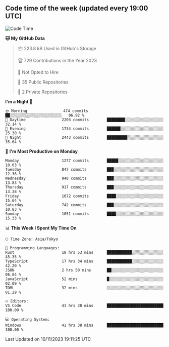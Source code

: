 ## Code time of the week (updated every 19:00 UTC)

<!--START_SECTION:waka-->
![Code Time](http://img.shields.io/badge/Code%20Time-2%2C306%20hrs%2045%20mins-blue)

**🐱 My GitHub Data** 

> 📦 223.8 kB Used in GitHub's Storage 
 > 
> 🏆 729 Contributions in the Year 2023
 > 
> 🚫 Not Opted to Hire
 > 
> 📜 35 Public Repositories 
 > 
> 🔑 2 Private Repositories 
 > 
**I'm a Night 🦉** 

```text
🌞 Morning                474 commits         ██░░░░░░░░░░░░░░░░░░░░░░░   06.92 % 
🌆 Daytime                2203 commits        ████████░░░░░░░░░░░░░░░░░   32.14 % 
🌃 Evening                1734 commits        ██████░░░░░░░░░░░░░░░░░░░   25.30 % 
🌙 Night                  2443 commits        █████████░░░░░░░░░░░░░░░░   35.64 % 
```
📅 **I'm Most Productive on Monday** 

```text
Monday                   1277 commits        █████░░░░░░░░░░░░░░░░░░░░   18.63 % 
Tuesday                  847 commits         ███░░░░░░░░░░░░░░░░░░░░░░   12.36 % 
Wednesday                948 commits         ███░░░░░░░░░░░░░░░░░░░░░░   13.83 % 
Thursday                 917 commits         ███░░░░░░░░░░░░░░░░░░░░░░   13.38 % 
Friday                   1072 commits        ████░░░░░░░░░░░░░░░░░░░░░   15.64 % 
Saturday                 742 commits         ███░░░░░░░░░░░░░░░░░░░░░░   10.83 % 
Sunday                   1051 commits        ████░░░░░░░░░░░░░░░░░░░░░   15.33 % 
```


📊 **This Week I Spent My Time On** 

```text
🕑︎ Time Zone: Asia/Tokyo

💬 Programming Languages: 
Rust                     18 hrs 53 mins      ███████████░░░░░░░░░░░░░░   45.35 % 
TypeScript               17 hrs 34 mins      ███████████░░░░░░░░░░░░░░   42.20 % 
JSON                     2 hrs 50 mins       ██░░░░░░░░░░░░░░░░░░░░░░░   06.84 % 
JavaScript               52 mins             █░░░░░░░░░░░░░░░░░░░░░░░░   02.09 % 
TOML                     32 mins             ░░░░░░░░░░░░░░░░░░░░░░░░░   01.29 % 

🔥 Editors: 
VS Code                  41 hrs 38 mins      █████████████████████████   100.00 % 

💻 Operating System: 
Windows                  41 hrs 38 mins      █████████████████████████   100.00 % 
```


 Last Updated on 10/11/2023 19:11:25 UTC
<!--END_SECTION:waka-->